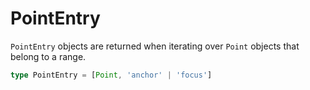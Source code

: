 # PointEntry

`PointEntry` objects are returned when iterating over `Point` objects that belong to a range.

```typescript
type PointEntry = [Point, 'anchor' | 'focus']
```
